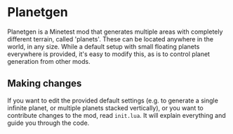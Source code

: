 # Planetgen
Planetgen is a Minetest mod that generates multiple areas with completely
different terrain, called 'planets'. These can be located anywhere in the world,
in any size. While a default setup with small floating planets everywhere is
provided, it's easy to modify this, as is to control planet generation from
other mods.

## Making changes
If you want to edit the provided default settings (e.g. to generate a single
infinite planet, or multiple planets stacked vertically), or you want to
contribute changes to the mod, read `init.lua`. It will explain everything and
guide you through the code.
